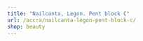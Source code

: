 ```yaml
---
title: "Nailcanta, Legon. Pent block C"
url: /accra/nailcanta-legon-pent-block-c/
shop: beauty
---
```

